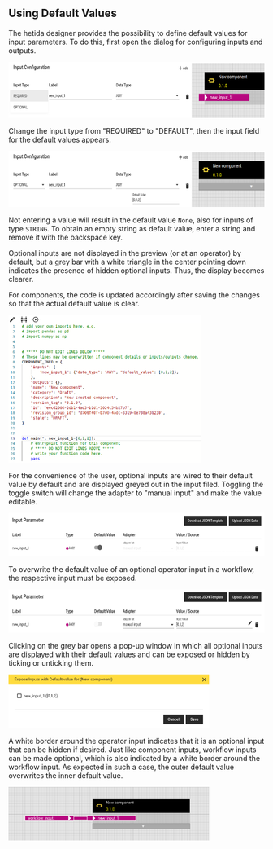 ## <a name="using-default-values"></a> Using Default Values

The hetida designer provides the possibility to define default values for input parameters. To do this, first open the dialog for configuring inputs and outputs.

<img src="./assets/optional_input.png" height="110" width=645 data-align="center">

Change the input type from "REQUIRED" to "DEFAULT", then the input field for the default values appears.

<img src="./assets/default_value.png" height="110" width=645 data-align="center">

Not entering a value will result in the default value `None`, also for inputs of type `STRING`. To obtain an empty string as default value, enter a string and remove it with the backspace key.

Optional inputs are not displayed in the preview (or at an operator) by default, but a grey bar with a white triangle in the center pointing down indicates the presence of hidden optional inputs.
Thus, the display becomes clearer.

For components, the code is updated accordingly after saving the changes so that the actual default value is clear.

<img src="./assets/code_with_default_value.png" height="290" width=380 data-align="center">

For the convenience of the user, optional inputs are wired to their default value by default and are displayed greyed out in the input filed. Toggling the toggle switch will change the adapter to "manual input" and make the value editable.

<img src="./assets/wire_to_default_value.png" height="85" width=625 data-align="center">

To overwrite the default value of an optional operator input in a workflow, the respective input must be exposed.

<img src="./assets/wire_to_untoggled_default_value.png" height="85" width=625 data-align="center">

Clicking on the grey bar opens a pop-up window in which all optional inputs are displayed with their default values and can be exposed or hidden by ticking or unticking them.

<img src="./assets/expose_dialog.png" height="105" width=395 data-align="center">

A white border around the operator input indicates that it is an optional input that can be hidden if desired.
Just like component inputs, workflow inputs can be made optional, which is also indicated by a white border around the workflow input. As expected in such a case, the outer default value overwrites the inner default value.

<img src="./assets/exposed_input_with_optional_wf_input.png" height="105" width=395 data-align="center">
